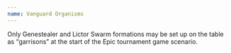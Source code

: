 ```yaml
---
name: Vanguard Organisms
---
```

Only Genestealer and Lictor Swarm formations may be set up on the table as <q>garrisons</q> at the start of the Epic tournament game scenario.